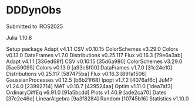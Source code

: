# DDDynObs
Submitted to IROS2025

Julia 1.10.8

Setup package
Adapt v4.1.1
CSV v0.10.15
ColorSchemes v3.29.0
Colors v0.13.0
DataFrames v1.7.0
Distributions v0.25.117
Flux v0.16.3
  [79e6a3ab] Adapt v4.1.1
  [336ed68f] CSV v0.10.15
  [35d6a980] ColorSchemes v3.29.0
  [5ae59095] Colors v0.13.0
  [a93c6f00] DataFrames v1.7.0
  [31c24e10] Distributions v0.25.117
  [587475ba] Flux v0.16.3
  [891a1506] GaussianProcesses v0.12.5
  [b6b21f68] Ipopt v1.7.2
  [4076af6c] JuMP v1.24.0
  [23992714] MAT v0.10.7
  [429524aa] Optim v1.11.0
  [1dea7af3] OrdinaryDiffEq v6.91.0
  [91a5bcdd] Plots v1.40.9
  [ade2ca70] Dates
  [37e2e46d] LinearAlgebra
  [9a3f8284] Random
  [10745b16] Statistics v1.10.0
